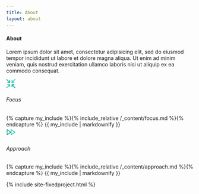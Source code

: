 ```yaml
---
title: About
layout: about
---
```

<div class="shortabout typeset">
  <h4>About</h4>
  <div class="h_underline"></div>
</div>

Lorem ipsum dolor sit amet, consectetur adipisicing elit, sed do eiusmod tempor incididunt ut labore et dolore magna aliqua. Ut enim ad minim veniam, quis nostrud exercitation ullamco laboris nisi ut aliquip ex ea commodo consequat.

<div class="subabout">
  <div class="icontitle">
    <div class="hicon"><img height="25" width="25" src="/assets/postimages/focusicon.png"></div>
    <h6>Focus</h6>
    <div class="h_subunderline"></div>
  </div>
    {% capture my_include %}{% include_relative /_content/focus.md %}{% endcapture %}
    {{ my_include | markdownify }}
</div>
<div class="subabout">
  <div class="icontitle">
    <div class="hicon"><img height="25" width="25" src="/assets/postimages/progressicon.png"></div>
    <h6>Approach</h6>
    <div class="h_subunderline"></div>
  </div>
    {% capture my_include %}{% include_relative /_content/approach.md %}{% endcapture %}
    {{ my_include | markdownify }}
</div>

{% include site-fixedproject.html %}

